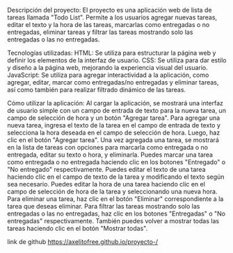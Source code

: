 Descripción del proyecto:
El proyecto es una aplicación web de lista de tareas llamada "Todo List". Permite a los usuarios agregar nuevas tareas, editar el texto y la hora de las tareas, marcarlas como entregadas o no entregadas, eliminar tareas y filtrar las tareas mostrando solo las entregadas o las no entregadas.

Tecnologías utilizadas:
HTML: Se utiliza para estructurar la página web y definir los elementos de la interfaz de usuario.
CSS: Se utiliza para dar estilo y diseño a la página web, mejorando la experiencia visual del usuario.
JavaScript: Se utiliza para agregar interactividad a la aplicación, como agregar, editar, marcar como entregadas/no entregadas y eliminar tareas, así como también para realizar filtrado dinámico de las tareas.

Cómo utilizar la aplicación:
Al cargar la aplicación, se mostrará una interfaz de usuario simple con un campo de entrada de texto para la nueva tarea, un campo de selección de hora y un botón "Agregar tarea".
Para agregar una nueva tarea, ingresa el texto de la tarea en el campo de entrada de texto y selecciona la hora deseada en el campo de selección de hora. Luego, haz clic en el botón "Agregar tarea".
Una vez agregada una tarea, se mostrará en la lista de tareas con opciones para marcarla como entregada o no entregada, editar su texto o hora, y eliminarla.
Puedes marcar una tarea como entregada o no entregada haciendo clic en los botones "Entregado" o "No entregado" respectivamente.
Puedes editar el texto de una tarea haciendo clic en el campo de texto de la tarea y modificando el texto según sea necesario.
Puedes editar la hora de una tarea haciendo clic en el campo de selección de hora de la tarea y seleccionando una nueva hora.
Para eliminar una tarea, haz clic en el botón "Eliminar" correspondiente a la tarea que deseas eliminar.
Para filtrar las tareas mostrando solo las entregadas o las no entregadas, haz clic en los botones "Entregadas" o "No entregadas" respectivamente. También puedes volver a mostrar todas las tareas haciendo clic en el botón "Mostrar todas".

link de github
https://axelitofree.github.io/proyecto-/

